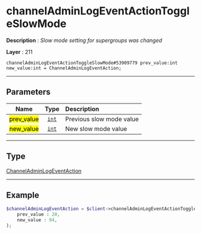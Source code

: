 # channelAdminLogEventActionToggleSlowMode

**Description** : *Slow mode setting for supergroups was changed*

**Layer** : 211

```tl
channelAdminLogEventActionToggleSlowMode#53909779 prev_value:int new_value:int = ChannelAdminLogEventAction;
```

---

## Parameters

| Name | Type | Description |
| :---: | :---: | :--- |
| <mark>prev_value</mark> | [`int`](type/int) | Previous slow mode value |
| <mark>new_value</mark> | [`int`](type/int) | New slow mode value |

---

## Type

[ChannelAdminLogEventAction](type/ChannelAdminLogEventAction)

---

## Example

```php
$channelAdminLogEventAction = $client->channelAdminLogEventActionToggleSlowMode(
	prev_value : 20,
	new_value : 94,
);
```